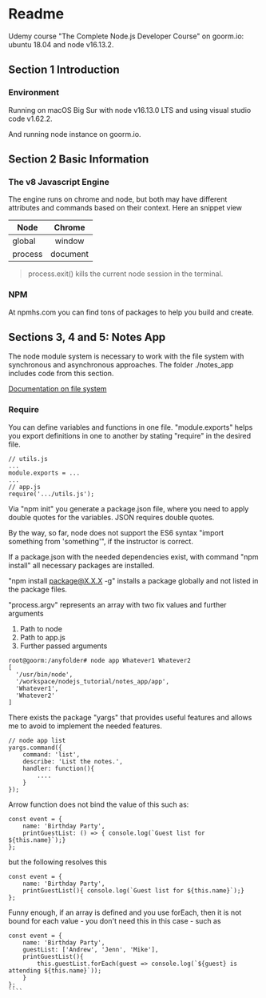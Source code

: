 # Readme
Udemy course "The Complete Node.js Developer Course" on goorm.io: ubuntu 18.04 and node v16.13.2.

## Section 1 Introduction

### Environment

Running on macOS Big Sur with node v16.13.0 LTS and using visual studio code v1.62.2.

And running node instance on goorm.io.

## Section 2 Basic Information

### The v8 Javascript Engine

The engine runs on chrome and node, but both may have different attributes and commands based on their context. Here an snippet view

| Node | Chrome |  
| ---- | :------: |  
| global | window |
| process | document |

> process.exit() kills the current node session in the terminal.

### NPM

At npmhs.com you can find tons of packages to help you build and create.

## Sections 3, 4 and 5: Notes App

The node module system is necessary to work with the file system with synchronous and asynchronous approaches. The folder ./notes_app includes code from this section.

[Documentation on file system](https://nodejs.org/dist/latest-v16.x/docs/api/fs.html)

### Require

You can define variables and functions in one file. "module.exports" helps you export definitions in one to another by stating "require" in the desired file.
````
// utils.js
...
module.exports = ...
...
// app.js
require('.../utils.js');
````
Via "npm init" you generate a package.json file, where you need to apply double quotes for the variables. JSON requires double quotes.

By the way, so far, node does not support the ES6 syntax "import something from 'something'", if the instructor is correct.

If a package.json with the needed dependencies exist, with command "npm install" all necessary packages are installed.

"npm install package@X.X.X -g" installs a package globally and not listed in the package files.

"process.argv" represents an array with two fix values and further arguments
1. Path to node
2. Path to app.js
3. Further passed arguments
````
root@goorm:/anyfolder# node app Whatever1 Whatever2
[ 
  '/usr/bin/node',
  '/workspace/nodejs_tutorial/notes_app/app',
  'Whatever1',
  'Whatever2'
]
````
There exists the package "yargs" that provides useful features and allows me to avoid to implement the needed features.
````
// node app list
yargs.command({
	command: 'list',
	describe: 'List the notes.',
	handler: function(){
		....
	}
});
````

Arrow function does not bind the value of this such as:
````
const event = {
	name: 'Birthday Party',
	printGuestList: () => { console.log(`Guest list for ${this.name}`);}
};
````
but the following resolves this
````
const event = {
	name: 'Birthday Party',
	printGuestList(){ console.log(`Guest list for ${this.name}`);}
};
````
Funny enough, if an array is defined and you use forEach, then it is not bound for each value - you don't need this in this case - such as
`````
const event = {
	name: 'Birthday Party',
	guestList: ['Andrew', 'Jenn', 'Mike'],
	printGuestList(){ 
		this.guestList.forEach(guest => console.log(`${guest} is attending ${this.name}`));
	}
};
````